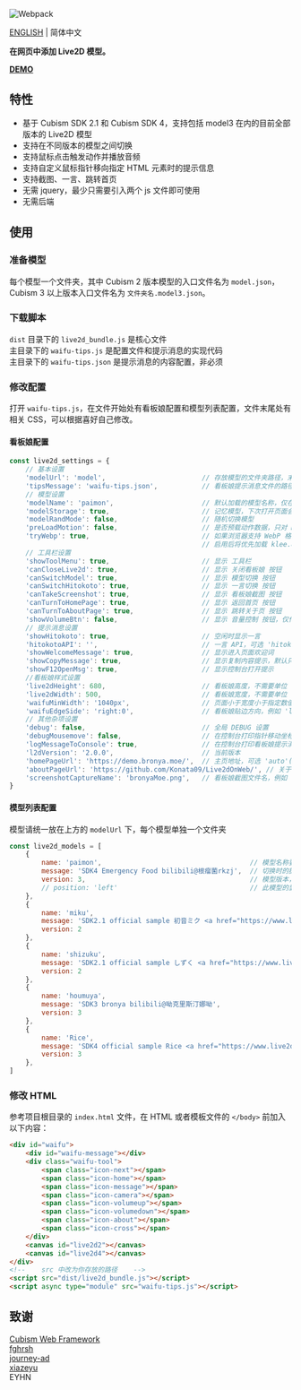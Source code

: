 ![Webpack](https://github.com/Konata09/Live2dOnWeb/workflows/Webpack/badge.svg)

[ENGLISH](https://github.com/Konata09/Live2dOnWeb/blob/master/README.md) | 简体中文

**在网页中添加 Live2D 模型。**

**[DEMO](https://demo.bronya.moe)**

## 特性

- 基于 Cubism SDK 2.1 和 Cubism SDK 4，支持包括 model3 在内的目前全部版本的 Live2D 模型
- 支持在不同版本的模型之间切换
- 支持鼠标点击触发动作并播放音频
- 支持自定义鼠标指针移向指定 HTML 元素时的提示信息
- 支持截图、一言、跳转首页
- 无需 jquery，最少只需要引入两个 js 文件即可使用
- 无需后端

## 使用

### 准备模型

每个模型一个文件夹，其中 Cubism 2 版本模型的入口文件名为 `model.json`，Cubism 3 以上版本入口文件名为 `文件夹名.model3.json`。

### 下载脚本

`dist` 目录下的 `live2d_bundle.js` 是核心文件  
主目录下的 `waifu-tips.js` 是配置文件和提示消息的实现代码  
主目录下的 `waifu-tips.json` 是提示消息的内容配置，非必须

### 修改配置

打开 `waifu-tips.js`，在文件开始处有看板娘配置和模型列表配置，文件末尾处有相关 CSS，可以根据喜好自己修改。

#### 看板娘配置

```js
const live2d_settings = {
    // 基本设置
    'modelUrl': 'model',                        // 存放模型的文件夹路径，末尾不需要斜杠
    'tipsMessage': 'waifu-tips.json',           // 看板娘提示消息文件的路径，可以留空不加载
    // 模型设置
    'modelName': 'paimon',                      // 默认加载的模型名称，仅在无本地记录的情况下有效
    'modelStorage': true,                       // 记忆模型，下次打开页面会加载上次选择的模型
    'modelRandMode': false,                     // 随机切换模型
    'preLoadMotion': false,                     // 是否预载动作数据，只对 model3 模型有效，不预载可以提高 model3 模型的加载速度，但可能导致首次触发动作时卡顿
    'tryWebp': true,                            // 如果浏览器支持 WebP 格式，将优先加载 WebP 格式的贴图，例如默认贴图文件为 klee.8192/texture_00.png，
                                                // 启用后将优先加载 klee.8192/texture_00.png.webp，文件不存在会自动 fallback
    // 工具栏设置
    'showToolMenu': true,                       // 显示 工具栏
    'canCloseLive2d': true,                     // 显示 关闭看板娘 按钮
    'canSwitchModel': true,                     // 显示 模型切换 按钮
    'canSwitchHitokoto': true,                  // 显示 一言切换 按钮
    'canTakeScreenshot': true,                  // 显示 看板娘截图 按钮
    'canTurnToHomePage': true,                  // 显示 返回首页 按钮
    'canTurnToAboutPage': true,                 // 显示 跳转关于页 按钮
    'showVolumeBtn': false,                     // 显示 音量控制 按钮，仅作显示，相关逻辑需自己实现
    // 提示消息设置
    'showHitokoto': true,                       // 空闲时显示一言
    'hitokotoAPI': '',                          // 一言 API，可选 'hitokoto.cn'(默认), 'lwl12.com', 'jinrishici.com'(古诗词), 'fghrsh.net'
    'showWelcomeMessage': true,                 // 显示进入页面欢迎词
    'showCopyMessage': true,                    // 显示复制内容提示，默认只对 '#articleContent' 元素内的复制进行监视，如果你的文章内容不在这个标签下，可以在下方搜索并修改
    'showF12OpenMsg': true,                     // 显示控制台打开提示
    //看板娘样式设置
    'live2dHeight': 680,                        // 看板娘高度，不需要单位
    'live2dWidth': 500,                         // 看板娘宽度，不需要单位
    'waifuMinWidth': '1040px',                  // 页面小于宽度小于指定数值时隐藏看板娘，例如 'disable'(禁用)，推荐'1040px'
    'waifuEdgeSide': 'right:0',                 // 看板娘贴边方向，例如 'left:0'(靠左 0px)，'right:30'(靠右 30px)，可以被下面的模型设置覆盖
    // 其他杂项设置
    'debug': false,                             // 全局 DEBUG 设置
    'debugMousemove': false,                    // 在控制台打印指针移动坐标，仅在 debug 为 true 时可用
    'logMessageToConsole': true,                // 在控制台打印看板娘提示消息
    'l2dVersion': '2.0.0',                      // 当前版本
    'homePageUrl': 'https://demo.bronya.moe/',  // 主页地址，可选 'auto'(自动), '{URL 网址}'
    'aboutPageUrl': 'https://github.com/Konata09/Live2dOnWeb/', // 关于页地址, '{URL 网址}'
    'screenshotCaptureName': 'bronyaMoe.png',   // 看板娘截图文件名，例如 'live2d.png'
}
```

#### 模型列表配置

模型请统一放在上方的 `modelUrl` 下，每个模型单独一个文件夹

```js
const live2d_models = [
    {
        name: 'paimon',                                     // 模型名称要与文件夹名相同
        message: 'SDK4 Emergency Food bilibili@根瘤菌rkzj',  // 切换时的提示信息
        version: 3,                                         // 模型版本，model3.json 结尾的都填3，model.json 结尾的填2
        // position: 'left'                                 // 此模型的显示位置，会覆盖上面的全局设置，只对此模型生效
    },
    {
        name: 'miku',
        message: 'SDK2.1 official sample 初音ミク <a href="https://www.live2d.com/eula/live2d-free-material-license-agreement_en.html">LICENSE</a>',
        version: 2
    },
    {
        name: 'shizuku',
        message: 'SDK2.1 official sample しずく <a href="https://www.live2d.com/eula/live2d-free-material-license-agreement_en.html">LICENSE</a>',
        version: 2
    },
    {
        name: 'houmuya',
        message: 'SDK3 bronya bilibili@呦克里斯汀娜呦',
        version: 3
    },
    {
        name: 'Rice',
        message: 'SDK4 official sample Rice <a href="https://www.live2d.com/eula/live2d-free-material-license-agreement_en.html">LICENSE</a>',
        version: 3
    },
]
```

### 修改 HTML

参考项目根目录的 `index.html` 文件，在 HTML 或者模板文件的 `</body>` 前加入以下内容：  

```html
<div id="waifu">
    <div id="waifu-message"></div>
    <div class="waifu-tool">
        <span class="icon-next"></span>
        <span class="icon-home"></span>
        <span class="icon-message"></span>
        <span class="icon-camera"></span>
        <span class="icon-volumeup"></span>
        <span class="icon-volumedown"></span>
        <span class="icon-about"></span>
        <span class="icon-cross"></span>
    </div>
    <canvas id="live2d2"></canvas>
    <canvas id="live2d4"></canvas>
</div>
<!--    src 中改为你存放的路径    -->
<script src="dist/live2d_bundle.js"></script>
<script async type="module" src="waifu-tips.js"></script>
```

## 致谢

[Cubism Web Framework](https://github.com/Live2D/CubismWebFramework)  
[fghrsh](https://www.fghrsh.net/post/123.html)  
[journey-ad](https://github.com/journey-ad/live2d_src)  
[xiazeyu](https://github.com/xiazeyu/live2d-widget.js)  
EYHN

